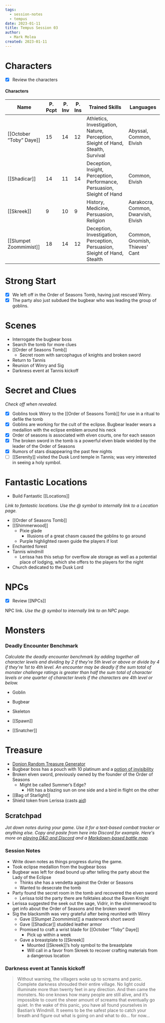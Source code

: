 ```yaml
---
tags:
  - session-notes
  - tempus
date: 2023-01-11
title: Tempus Session 03
author:
  - Mark Molea
created: 2023-01-11
---
```

# Characters

- [x] Review the characters

#### Characters

|Name|P. Pcpt|P. Inv|P. Ins|Trained Skills|Languages|
|---|---|---|---|---|---|
|[[October “Toby” Daye]]|15|14|12|Athletics, Investigation, Nature, Perception, Sleight of Hand, Stealth, Survival|Abyssal, Common, Elvish|
|[[Shadicar]]|14|11|14|Deception, Insight, Perception, Performance, Persuasion, Sleight of Hand|Common, Elvish|
|[[Skreek]]|9|10|9|History, Medicine, Persuasion, Religion|Aarakocra, Common, Dwarvish, Elvish|
|[[Slumpet Zoommimist]]|18|14|12|Deception, Investigation, Perception, Persuasion, Sleight of Hand, Stealth|Common, Gnomish, Thieves' Cant|

  
  

# Strong Start

  

- [x] We left off in the Order of Seasons Tomb, having just rescued Winry.
- [x] The party also just subdued the bugbear who was leading the group of goblins.

# Scenes

- Interrogate the bugbear boss
- Search the tomb for more clues
- [[Order of Seasons Tomb]]
    - Secret room with sarcophagus of knights and broken sword
- Return to Tannis
- Reunion of Winry and Sig
- Darkness event at Tannis kickoff

# Secret and Clues

_Check off when revealed._

- [x] Goblins took Winry to the [[Order of Seasons Tomb]] for use in a ritual to defile the tomb
- [x] Goblins are working for the cult of the eclipse. Bugbear leader wears a medallion with the eclipse emblem around his neck
- [x] Order of seasons is associated with elven courts, one for each season
- [x] The broken sword in the tomb is a powerful elven blade wielded by the leader of the Order of Seasons
- [x] Rumors of stars disappearing the past few nights
- [ ] [[Serenity]] visited the Dusk Lord temple in Tannis; was very interested in seeing a holy symbol.

# Fantastic Locations

- Build Fantastic [[Locations]]

_Link to fantastic locations. Use the @ symbol to internally link to a Location page._

- [[Order of Seasons Tomb]]
- [[Shimmerwood]]
    - Pixie glade
        - Illusions of a great chasm caused the goblins to go around
    - Purple highlighted raven guide the players if lost
- Enchanted forest
- Tannis windmill
    - Lerissa has this setup for overflow ale storage as well as a potential place of lodging, which she offers to the players for the night
- Church dedicated to the Dusk Lord

# NPCs

- [x] Review [[NPCs]]

NPC link. _Use the @ symbol to internally link to an NPC page._

# Monsters

  

### **Deadly Encounter Benchmark**

_Calculate the deadly encounter benchmark by adding together all character levels and dividing by 2 if they're 5th level or above or divide by 4 if they're 1st to 4th level. An encounter may be deadly if the sum total of monster challenge ratings is greater than half the sum total of character levels or one quarter of character levels if the characters are 4th level or below._

- Goblin
- Bugbear
- Skeleton

- [[Spawn]]
- [[Snatcher]]

# Treasure

- [Donjon Random Treasure Generator](https://donjon.bin.sh/5e/random/#type=treasure;treasure-cr=4;treasure-loot_type=treasure_hoard)
- Bugbear boss has a pouch with 10 platinum and a [potion of invisibility](https://www.dndbeyond.com/magic-items/4710-potion-of-invisibility)
- Broken elven sword, previously owned by the founder of the Order of Seasons
    - Might be called Summer’s Edge?
        - Hilt has a blazing sun on one side and a bird in flight on the other
- [[Bag of Starlight]]
- Shield token from Lerissa (casts [aid](https://www.dndbeyond.com/spells/aid))

## Scratchpad

_Jot down notes during your game. Use it for a text-based combat tracker or anything else. Copy and paste from here into Discord for example. Here's more on [playing D&D and Discord](https://slyflourish.com/playing_dnd_over_discord.html) and a [Markdown-based battle map](https://slyflourish.com/text-based_battle_maps.html)._

### Session Notes

- Write down notes as things progress during the game.
- Took eclipse medallion from the bugbear boss
- Bugbear was left for dead bound up after telling the party about the Lady of the Eclipse
    - Thinks she has a vendetta against the Order or Seasons
    - Wanted to desecrate the tomb
- Party found the secret room in the tomb and recovered the elven sword
    - Lerissa told the party there are folktales about the Raven Knight
- Lerissa suggested the seek out the sage, Vidrir, in the shimmerwood to get info about the Order of Seasons and the broken sword
- Sig the blacksmith was very grateful after being reunited with Winry
    - Gave [[Slumpet Zoommimist]] a masterwork short sword
    - Gave [[Shadicar]] studded leather armor
    - Promised to craft a wrist blade for [[October “Toby” Daye]]
        - Pick up within a week
    - Gave a breastplate to [[Skreek]]
        - Mounted [[Skreek]]’s holy symbol to the breastplate
        - Will call in a favor from Skreek to recover crafting materials from a dangerous location

### Darkness event at Tannis kickoff

> Without warning, the villagers woke up to screams and panic. Complete darkness shrouded their entire village. No light could illuminate more than twenty feet in any direction. And then came the monsters. No one knows how many people are still alive, and it’s impossible to count the sheer amount of screams that eventually go quiet. In the wake of this panic, you have all found yourselves in Bastian’s Windmill. It seems to be the safest place to catch your breath and figure out what is going on and what to do… for now…